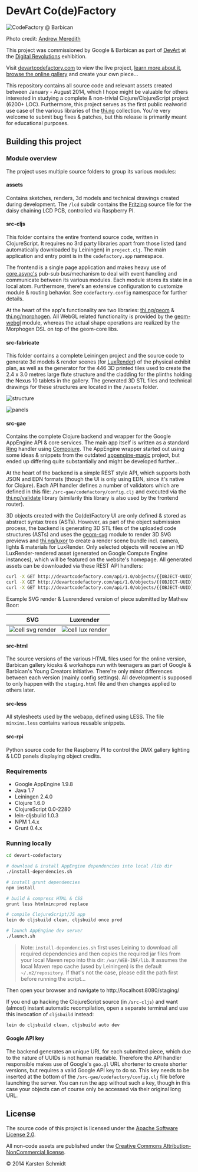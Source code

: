 # DevArt Co(de)Factory

![CodeFactory @ Barbican](assets/codefactory.jpg)

Photo credit: [Andrew Meredith](http://meredithphoto.com)

This project was commissioned by Google & Barbican as part of [DevArt](http://devart.withgoogle.com) at the [Digital Revolutions](http://www.barbican.org.uk/digital-revolution) exhibition.

Visit [devartcodefactory.com](http://devartcodefactory.com) to view the live project, [learn more about it](http://devartcodefactory.com/#/about), [browse the online gallery](http://devartcodefactory.com/#/gallery) and create your own piece...

This repository contains all source code and relevant assets created between January - August 2014, which I hope might be valuable for others interested in studying a complete & non-trivial Clojure/ClojureScript project (6200+ LOC). Furthermore, this project serves as the first public realworld use case of the various libraries of the [thi.ng](http://thi.ng) collection. You're very welcome to submit bug fixes & patches, but this release is primarily meant for educational purposes.

## Building this project

### Module overview

The project uses multiple source folders to group its various modules:

#### assets

Contains sketches, renders, 3d models and technical drawings created during development. The `/lcd` subdir contains the [Fritzing](http://fritzing.org) source file for the daisy chaining LCD PCB, controlled via Raspberry PI.

#### src-cljs

This folder contains the entire frontend source code, written in ClojureScript. It requires no 3rd party libraries apart from those listed (and automatically downloaded by Leiningen) in `project.clj`. The main application and entry point is in the `codefactory.app` namespace.

The frontend is a single page application and makes heavy use of [core.async's](https://github.com/clojure/core.async) pub-sub bus/mechanism to deal with event handling and communicate between its various modules. Each module stores its state in a local atom. Furthermore, there's an extensive configuration to customize module & routing behavior. See `codefactory.config` namespace for further details.

At the heart of the app's functionality are two libraries: [thi.ng/geom](http://thi.ng/geom) & [thi.ng/morphogen](http://thi.ng/morphogen). All WebGL related functionality is provided by the [geom-webgl](https://github.com/thi-ng/geom/blob/develop/geom-webgl/src/index.org) module, whereas the actual shape operations are realized by the Morphogen DSL on top of the geom-core libs.

#### src-fabricate

This folder contains a complete Leiningen project and the source code to generate 3d models & render scenes (for [LuxRender](http://luxrender.net)) of the physical exhibit plan, as well as the generator for the 446 3D printed tiles used to create the 2.4 x 3.0 metres large flute structure and the cladding for the plinths holding the Nexus 10 tablets in the gallery. The generated 3D STL files and technical drawings for these structures are located in the `/assets` folder.

![structure](assets/renders/20140415-panels-1290spp.jpg)

![panels](assets/renders/20140417-panel0-7-255spp.jpg)

#### src-gae

Contains the complete Clojure backend and wrapper for the Google AppEngine API & core services. The main app itself is written as a standard [Ring](https://github.com/ring-clojure/ring) handler using [Compojure](https://github.com/weavejester/compojure). The AppEngine wrapper started out using some ideas & snippets from the outdated [appengine-magic](https://github.com/gcv/appengine-magic) project, but ended up differing quite substantially and might be developed further...

At the heart of the backend is a simple REST style API, which supports both JSON and EDN formats (though the UI is only using EDN, since it's native for Clojure). Each API handler defines a number of validators which are defined in this file: `/src-gae/codefactory/config.clj` and executed via the [thi.ng/validate](http://thi.ng/validate) library (similarily this library is also used by the frontend router).

3D objects created with the Co(de)Factory UI are only defined & stored as abstract syntax trees (ASTs). However, as part of the object submission process, the backend is generating 3D STL files of the uploaded code structures (ASTs) and uses the [geom-svg](https://github.com/thi-ng/geom/blob/develop/geom-svg/src/index.org) module to render 3D SVG previews and [thi.ng/luxor](http://thi.ng/luxor) to create a render scene bundle incl. camera, lights & materials for LuxRender. Only selected objects will receive an HD LuxRender-rendered asset (generated on Google Compute Engine instances), which will be featured on the website's homepage. All generated assets can be downloaded via these REST API handlers:

```bash
curl -X GET http://devartcodefactory.com/api/1.0/objects/{{OBJECT-UUID}}/stl > foo.stl
curl -X GET http://devartcodefactory.com/api/1.0/objects/{{OBJECT-UUID}}/preview > foo.svg
curl -X GET http://devartcodefactory.com/api/1.0/objects/{{OBJECT-UUID}}/lux > foo.zip
```

Example SVG render & Luxrendered version of piece submitted by Mathew Boor:

| SVG   | Luxrender   |
| ----- | ----------- |
| ![cell svg render](http://media.devartcodefactory.com/objects/caf9c405-6960-41b2-b83c-a04ef7057bf6/caf9c405-6960-41b2-b83c-a04ef7057bf6-480.svg) | ![cell lux render](http://media.devartcodefactory.com/objects/caf9c405-6960-41b2-b83c-a04ef7057bf6/caf9c405-6960-41b2-b83c-a04ef7057bf6-480.jpg) |

#### src-html

The source versions of the various HTML files used for the online version, Barbican gallery kiosks & workshops run with teenagers as part of Google & Barbican's Young Creators initiative. There're only minor differences between each version (mainly config settings). All development is supposed to only happen with the `staging.html` file and then changes applied to others later.

#### src-less

All stylesheets used by the webapp, defined using LESS. The file `minxins.less` contains various reusable snippets.

#### src-rpi

Python source code for the Raspberry PI to control the DMX gallery lighting & LCD panels displaying object credits.

### Requirements

* Google AppEngine 1.9.8
* Java 1.7
* Leiningen 2.4.0
* Clojure 1.6.0
* ClojureScript 0.0-2280
* lein-cljsbuild 1.0.3
* NPM 1.4.x
* Grunt 0.4.x

### Running locally

```bash
cd devart-codefactory

# download & install AppEngine dependencies into local /lib dir
./install-dependencies.sh

# install grunt dependencies
npm install

# build & compress HTML & CSS
grunt less htmlmin:prod replace

# compile ClojureScript/JS app
lein do cljsbuild clean, cljsbuild once prod

# launch AppEngine dev server
./launch.sh
```

> Note: `install-dependencies.sh` first uses Leining to download all required dependencies and then copies the required jar files from your local Maven repo into this dir: `/war/WEB-INF/lib`. It assumes the local Maven repo cache (used by Leiningen) is the default `~/.m2/repository`. If that's not the case, please edit the path first before running the script...

Then open your browser and navigate to http://localhost:8080/staging/

If you end up hacking the ClojureScript source (in `/src-cljs`) and want (almost) instant automatic recompilation, open a separate terminal and use this invocation of `cljsbuild` instead:

```bash
lein do cljsbuild clean, cljsbuild auto dev
```

#### Google API key

The backend generates an unique URL for each submitted piece, which due to the nature of UUIDs is not human readable. Therefore the API handler responsible makes use of Google's `goo.gl` URL shortener to create shorter versions, but requires a valid Google API key to do so. This key needs to be inserted at the bottom of the `/src-gae/codefactory/config.clj` file before launching the server. You can run the app without such a key, though in this case your objects can of course only be accessed via their original long URL.

## License

The source code of this project is licensed under the [Apache Software License 2.0](http://www.apache.org/licenses/LICENSE-2.0).

All non-code assets are published under the [Creative Commons Attribution-NonCommercial license](http://creativecommons.org/licenses/by-nc/4.0).

&copy; 2014 Karsten Schmidt
